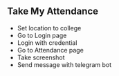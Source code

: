## Take My Attendance 

- Set location to college
- Go to Login page
- Login with credential
- Go to Attendance page
- Take screenshot
- Send message with telegram bot